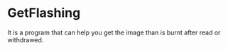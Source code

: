 # GetFlashing
It is a program that can help you get the image than is burnt after read or withdrawed.
